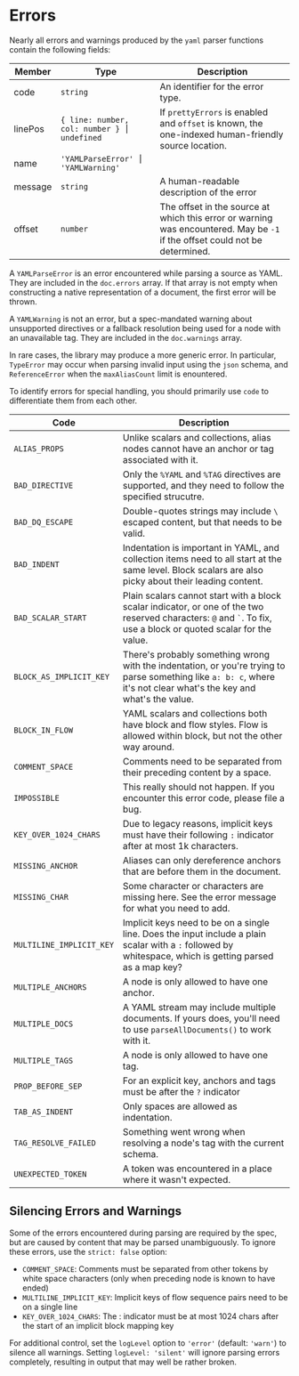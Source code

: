 # Errors

Nearly all errors and warnings produced by the `yaml` parser functions contain the following fields:

| Member  | Type                                          | Description                                                                                                                 |
| ------- | --------------------------------------------- | --------------------------------------------------------------------------------------------------------------------------- |
| code    | `string`                                      | An identifier for the error type.                                                                                           |
| linePos | `{ line: number, col: number } ⎮` `undefined` | If `prettyErrors` is enabled and `offset` is known, the one-indexed human-friendly source location.                         |
| name    | `'YAMLParseError' ⎮` `'YAMLWarning'`          |                                                                                                                             |
| message | `string`                                      | A human-readable description of the error                                                                                   |
| offset  | `number`                                      | The offset in the source at which this error or warning was encountered. May be `-1` if the offset could not be determined. |

A `YAMLParseError` is an error encountered while parsing a source as YAML.
They are included in the `doc.errors` array.
If that array is not empty when constructing a native representation of a document, the first error will be thrown.

A `YAMLWarning` is not an error, but a spec-mandated warning about unsupported directives or a fallback resolution being used for a node with an unavailable tag.
They are included in the `doc.warnings` array.

In rare cases, the library may produce a more generic error.
In particular, `TypeError` may occur when parsing invalid input using the `json` schema, and `ReferenceError` when the `maxAliasCount` limit is enountered.

To identify errors for special handling, you should primarily use `code` to differentiate them from each other.

| Code                     | Description                                                                                                                                                                  |
| ------------------------ | ---------------------------------------------------------------------------------------------------------------------------------------------------------------------------- |
| `ALIAS_PROPS`            | Unlike scalars and collections, alias nodes cannot have an anchor or tag associated with it.                                                                                 |
| `BAD_DIRECTIVE`          | Only the `%YAML` and `%TAG` directives are supported, and they need to follow the specified strucutre.                                                                       |
| `BAD_DQ_ESCAPE`          | Double-quotes strings may include `\` escaped content, but that needs to be valid.                                                                                           |
| `BAD_INDENT`             | Indentation is important in YAML, and collection items need to all start at the same level. Block scalars are also picky about their leading content.                        |
| `BAD_SCALAR_START`       | Plain scalars cannot start with a block scalar indicator, or one of the two reserved characters: `@` and <code>`</code>. To fix, use a block or quoted scalar for the value. |
| `BLOCK_AS_IMPLICIT_KEY`  | There's probably something wrong with the indentation, or you're trying to parse something like `a: b: c`, where it's not clear what's the key and what's the value.         |
| `BLOCK_IN_FLOW`          | YAML scalars and collections both have block and flow styles. Flow is allowed within block, but not the other way around.                                                    |
| `COMMENT_SPACE`          | Comments need to be separated from their preceding content by a space.                                                                                                       |
| `IMPOSSIBLE`             | This really should not happen. If you encounter this error code, please file a bug.                                                                                          |
| `KEY_OVER_1024_CHARS`    | Due to legacy reasons, implicit keys must have their following `:` indicator after at most 1k characters.                                                                    |
| `MISSING_ANCHOR`         | Aliases can only dereference anchors that are before them in the document.                                                                                                   |
| `MISSING_CHAR`           | Some character or characters are missing here. See the error message for what you need to add.                                                                               |
| `MULTILINE_IMPLICIT_KEY` | Implicit keys need to be on a single line. Does the input include a plain scalar with a `:` followed by whitespace, which is getting parsed as a map key?                    |
| `MULTIPLE_ANCHORS`       | A node is only allowed to have one anchor.                                                                                                                                   |
| `MULTIPLE_DOCS`          | A YAML stream may include multiple documents. If yours does, you'll need to use `parseAllDocuments()` to work with it.                                                       |
| `MULTIPLE_TAGS`          | A node is only allowed to have one tag.                                                                                                                                      |
| `PROP_BEFORE_SEP`        | For an explicit key, anchors and tags must be after the `?` indicator                                                                                                        |
| `TAB_AS_INDENT`          | Only spaces are allowed as indentation.                                                                                                                                      |
| `TAG_RESOLVE_FAILED`     | Something went wrong when resolving a node's tag with the current schema.                                                                                                    |
| `UNEXPECTED_TOKEN`       | A token was encountered in a place where it wasn't expected.                                                                                                                 |

## Silencing Errors and Warnings

Some of the errors encountered during parsing are required by the spec, but are caused by content that may be parsed unambiguously.
To ignore these errors, use the `strict: false` option:

- `COMMENT_SPACE`: Comments must be separated from other tokens by white space characters (only when preceding node is known to have ended)
- `MULTILINE_IMPLICIT_KEY`: Implicit keys of flow sequence pairs need to be on a single line
- `KEY_OVER_1024_CHARS`: The : indicator must be at most 1024 chars after the start of an implicit block mapping key

For additional control, set the `logLevel` option to `'error'` (default: `'warn'`) to silence all warnings.
Setting `logLevel: 'silent'` will ignore parsing errors completely, resulting in output that may well be rather broken.

